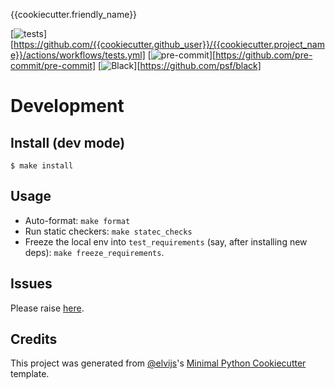 {{cookiecutter.friendly_name}}

[![tests](https://github.com/{{cookiecutter.github_user}}/{{cookiecutter.project_name}}/workflows/tests/badge.svg)][https://github.com/{{cookiecutter.github_user}}/{{cookiecutter.project_name}}/actions/workflows/tests.yml]
[![pre-commit](https://img.shields.io/badge/pre--commit-enabled-brightgreen?logo=pre-commit&logoColor=white)][https://github.com/pre-commit/pre-commit]
[![Black](https://img.shields.io/badge/code%20style-black-000000.svg)][https://github.com/psf/black]

# Development

## Install (dev mode)

```console
$ make install
```

## Usage

* Auto-format: `make format`
* Run static checkers: `make statec_checks`
* Freeze the local env into `test_requirements` (say, after installing new deps): 
  `make freeze_requirements`.

## Issues

Please raise [here](https://github.com/{{cookiecutter.github_user}}/{{cookiecutter.project_name}}/issues).

## Credits

This project was generated from [@elvijs](https://github.com/elvijs)'s 
[Minimal Python Cookiecutter](https://github.com/elvijs/cookiecutter-minimal-python) template.
